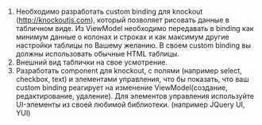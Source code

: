 1) Необходимо разработать custom binding для knockout (http://knockoutjs.com), который позволяет
рисовать данные в табличном виде.
Из ViewModel необходимо передавать в binding как минимум данные о колонах и строках и как
максимум другие настройки таблицы по Вашему желанию. В своем custom binding вы должны
использовать обычные HTML таблицы.
2) Внешний вид таблички на свое усмотрение.
3) Разработать component для knockout, с полями (например select, checkbox, text) и элементами
управления, что бы показать, что ваш custom binding реагирует на изменение ViewModel(создание,
редактирование, удаление). Для элементов управления используйте UI-элементы из своей любимой
библиотеки. (например JQuery UI, YUI)